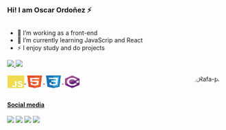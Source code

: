 ### Hi! I am Oscar Ordoñez ⚡
##

- 🔭 I’m working as a front-end
- 🌱 I’m currently learning JavaScrip and React
- ⚡ I enjoy study and do projects


<!-- My GitHub summary card -->
<div align="left">
  <a href="https://github.com/Oscoco">
  <img height="180em" src="https://github-readme-stats.vercel.app/api?username=Oscoco&show_icons=true&theme=github_dark&include_all_commits=true&count_private=true"/>
  <img height="180em" src="https://github-readme-stats.vercel.app/api/top-langs/?username=Oscoco&layout=compact&langs_count=7&theme=github_dark"/>
</div>
  
  
<!-- Programming languages I study   -->
 <div style="display: inline_block"><br>
  <img align="center" alt="Rafa-Js" height="30" width="40" src="https://raw.githubusercontent.com/devicons/devicon/master/icons/javascript/javascript-plain.svg">
  <img align="center" alt="Rafa-HTML" height="30" width="40" src="https://raw.githubusercontent.com/devicons/devicon/master/icons/html5/html5-original.svg">
  <img align="center" alt="Rafa-CSS" height="30" width="40" src="https://raw.githubusercontent.com/devicons/devicon/master/icons/css3/css3-original.svg">
  <img align="center" alt="Rafa-Csharp" height="30" width="40" src="https://raw.githubusercontent.com/devicons/devicon/master/icons/csharp/csharp-original.svg">
  <img align="right" alt="Rafa-pic" height="80" style="border-radius:5rem;" src="https://user-images.githubusercontent.com/68881899/162592713-d3b847f4-7ebf-4706-8c49-ce04c403c1d4.png">
</div>
  
  ##
  <!--   Social media -->
#### Social media
  <div>
   <a href="https://api.whatsapp.com/send?phone=+503 6308 6438&text=Hola, Necesito más información para dar inicio a mi proyecto!" target="_blank"><img src="https://img.shields.io/badge/WhatsApp-25D366?style=for-the-badge&logo=whatsapp&logoColor=white" target="_blank"></a>
   <a href="https://www.linkedin.com/in/oscar-ordo%C3%B1ez-311339224/" target="_blank"><img src="https://img.shields.io/badge/-LinkedIn-%230077B5?style=for-the-badge&logo=linkedin&logoColor=white" target="_blank"></a>
   <a href = "mailto:oscargonz150@gmail.com?Subject=Quiero%20saber%20mas%20de%20ti"><img src="https://img.shields.io/badge/Gmail-D14836?style=for-the-badge&logo=gmail&logoColor=white"
    target="_blank"></a>
      <a href="https://www.instagram.com/oscar4.7/" target="_blank"><img src="https://img.shields.io/badge/-Instagram-%23E4405F?style=for-the-badge&logo=instagram&logoColor=white" target="_blank"></a>
